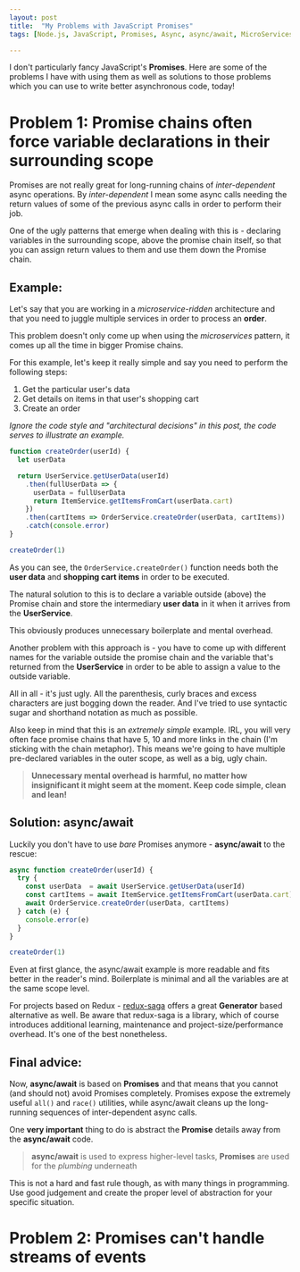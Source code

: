 ```yaml
---
layout: post
title:  "My Problems with JavaScript Promises"
tags: [Node.js, JavaScript, Promises, Async, async/await, MicroServices]

---
```


I don't particularly fancy JavaScript's **Promises**. Here are some of the
problems I have with using them as well as solutions to those problems which you
can use to write better asynchronous code, today!

# Problem 1: Promise chains often force variable declarations in their surrounding scope

Promises are not really great for long-running chains of *inter-dependent* async
operations. By *inter-dependent* I mean some async calls needing the return
values of some of the previous async calls in order to perform their job.

One of the ugly patterns that emerge when dealing with this is - declaring
variables in the surrounding scope, above the promise chain itself, so that
you can assign return values to them and use them down the Promise chain.

## Example:

Let's say that you are working in a *microservice-ridden* architecture and that
you need to juggle multiple services in order to process an **order**.

This problem doesn't only come up when using the *microservices* pattern, it
comes up all the time in bigger Promise chains.

For this example, let's keep it really simple and say you need to perform the
following steps:

1. Get the particular user's data
2. Get details on items in that user's shopping cart
3. Create an order

*Ignore the code style and "architectural decisions" in this post, the code
serves to illustrate an example.*

```javascript
function createOrder(userId) {
  let userData

  return UserService.getUserData(userId)
    .then(fullUserData => {
      userData = fullUserData
      return ItemService.getItemsFromCart(userData.cart)
    })
    .then(cartItems => OrderService.createOrder(userData, cartItems))
    .catch(console.error)
}

createOrder(1)
```

As you can see, the `OrderService.createOrder()` function needs both the **user
data** and **shopping cart items** in order to be executed.

The natural solution to this is to declare a variable outside (above) the
Promise chain and store the intermediary **user data** in it when it arrives
from the **UserService**.

This obviously produces unnecessary boilerplate and mental overhead.

Another problem with this approach is - you have to come up with different names
for the variable outside the promise chain and the variable that's returned from
the **UserService** in order to be able to assign a value to the outside
variable.

All in all - it's just ugly. All the parenthesis, curly braces and excess
characters are just bogging down the reader. And I've tried to use syntactic
sugar and shorthand notation as much as possible.

Also keep in mind that this is an *extremely simple* example. IRL, you will very
often face promise chains that have 5, 10 and more links in the chain (I'm
sticking with the chain metaphor). This means we're going to have multiple
pre-declared variables in the outer scope, as well as a big, ugly chain.

> **Unnecessary mental overhead is harmful, no matter how insignificant it might
  seem at the moment. Keep code simple, clean and lean!**

## Solution: async/await

Luckily you don't have to use *bare* Promises anymore - **async/await** to the
rescue:

```javascript
async function createOrder(userId) {
  try {
    const userData  = await UserService.getUserData(userId)
    const cartItems = await ItemService.getItemsFromCart(userData.cart)
    await OrderService.createOrder(userData, cartItems)
  } catch (e) {
    console.error(e)
  }
}

createOrder(1)
```

Even at first glance, the async/await example is more readable and fits better
in the reader's mind. Boilerplate is minimal and all the variables are at the
same scope level.

For projects based on Redux - [redux-saga](https://redux-saga.js.org/) offers a
great **Generator** based alternative as well. Be aware that redux-saga is a
library, which of course introduces additional learning, maintenance and
project-size/performance overhead. It's one of the best nonetheless.

## Final advice:

Now, **async/await** is based on **Promises** and that means that you cannot
(and should not) avoid Promises completely. Promises expose the extremely useful
`all()` and `race()` utilities, while async/await cleans up the long-running
sequences of inter-dependent async calls.

One **very important** thing to do is abstract the **Promise** details away from
the **async/await** code.

> **async/await** is used to express higher-level tasks, **Promises** are used
  for the _plumbing_ underneath

This is not a hard and fast rule though, as with many things in programming.
Use good judgement and create the proper level of abstraction for your specific
situation.

# Problem 2: Promises can't handle streams of events



